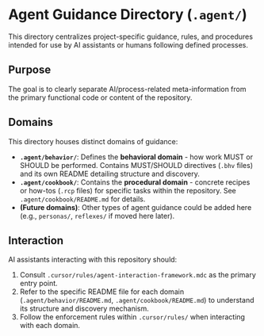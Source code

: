 # Agent Guidance Directory (`.agent/`)

This directory centralizes project-specific guidance, rules, and procedures intended for use by AI assistants or humans following defined processes.

## Purpose

The goal is to clearly separate AI/process-related meta-information from the primary functional code or content of the repository.

## Domains

This directory houses distinct domains of guidance:

*   **`.agent/behavior/`**: Defines the **behavioral domain** - how work MUST or SHOULD be performed. Contains MUST/SHOULD directives (`.bhv` files) and its own README detailing structure and discovery.
*   **`.agent/cookbook/`**: Contains the **procedural domain** - concrete recipes or how-tos (`.rcp` files) for specific tasks within the repository. See `.agent/cookbook/README.md` for details.
*   **(Future domains)**: Other types of agent guidance could be added here (e.g., `personas/`, `reflexes/` if moved here later).

## Interaction

AI assistants interacting with this repository should:

1.  Consult `.cursor/rules/agent-interaction-framework.mdc` as the primary entry point.
2.  Refer to the specific README file for each domain (`.agent/behavior/README.md`, `.agent/cookbook/README.md`) to understand its structure and discovery mechanism.
3.  Follow the enforcement rules within `.cursor/rules/` when interacting with each domain.